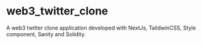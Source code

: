 # web3_twitter_clone
A web3 twitter clone application developed with NextJs, TaildwinCSS, Style component, Sanity and Solidity.
